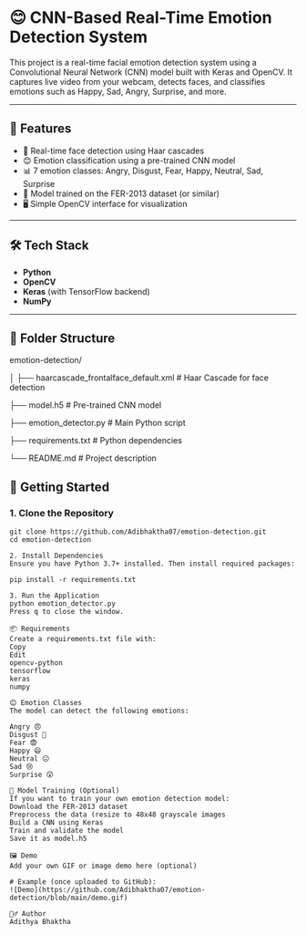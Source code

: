 # 😊 CNN-Based Real-Time Emotion Detection System

This project is a real-time facial emotion detection system using a Convolutional Neural Network (CNN) model built with Keras and OpenCV. It captures live video from your webcam, detects faces, and classifies emotions such as Happy, Sad, Angry, Surprise, and more.

---

## 📌 Features

- 🎥 Real-time face detection using Haar cascades
- 😊 Emotion classification using a pre-trained CNN model
- 📊 7 emotion classes: Angry, Disgust, Fear, Happy, Neutral, Sad, Surprise
- 🧠 Model trained on the FER-2013 dataset (or similar)
- 🖥️ Simple OpenCV interface for visualization

---

## 🛠️ Tech Stack

- **Python**
- **OpenCV**
- **Keras** (with TensorFlow backend)
- **NumPy**

---

## 📂 Folder Structure
emotion-detection/

│
├── haarcascade_frontalface_default.xml # Haar Cascade for face detection

├── model.h5 # Pre-trained CNN model

├── emotion_detector.py # Main Python script

├── requirements.txt # Python dependencies

└── README.md # Project description

## 🚀 Getting Started

### 1. Clone the Repository

```
git clone https://github.com/Adibhaktha07/emotion-detection.git
cd emotion-detection

2. Install Dependencies
Ensure you have Python 3.7+ installed. Then install required packages:

pip install -r requirements.txt

3. Run the Application
python emotion_detector.py
Press q to close the window.

📦 Requirements
Create a requirements.txt file with:
Copy
Edit
opencv-python
tensorflow
keras
numpy

😊 Emotion Classes
The model can detect the following emotions:

Angry 😠
Disgust 🤢
Fear 😨
Happy 😄
Neutral 😐
Sad 😢
Surprise 😲

🧠 Model Training (Optional)
If you want to train your own emotion detection model:
Download the FER-2013 dataset
Preprocess the data (resize to 48x48 grayscale images
Build a CNN using Keras
Train and validate the model
Save it as model.h5

🖼️ Demo
Add your own GIF or image demo here (optional)

# Example (once uploaded to GitHub):
![Demo](https://github.com/Adibhaktha07/emotion-detection/blob/main/demo.gif)

🙋‍♂️ Author
Adithya Bhaktha
